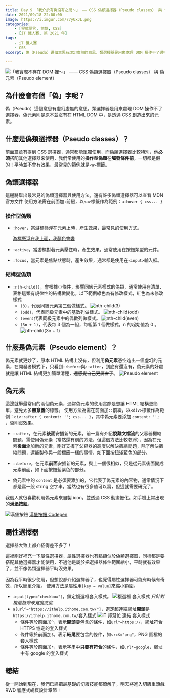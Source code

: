 ```yaml
---
title: Day.9 「我介於有與沒有之間～」 —— CSS 偽類選擇器（Pseudo classes） 與 偽元素（Pseudo element）
date: 2021/09/18 22:00:00
image: https://i.imgur.com/77yUxJL.png
categories:
    - [程式語言, 前端, CSS]
    - [iT 鐵人賽, 第 2021 年]
tags: 
    - iT 鐵人賽
    - CSS
excerpt: 偽（Pseudo）這個意思有虛幻虛無的意思，類選擇器是用來處理 DOM 操作不了選擇器，偽元素則是原本並沒有在 HTML DOM 中，是透過 CSS 創造出來的元素。

---
```


![「我實際不存在 DOM 裡～」 —— CSS 偽類選擇器（Pseudo classes） 與 偽元素（Pseudo element）](https://i.imgur.com/77yUxJL.png)

## 為什麼會有個「偽」字呢？

偽（Pseudo）這個意思有虛幻虛無的意思，類選擇器是用來處理 DOM 操作不了選擇器，偽元素則是原本並沒有在 HTML DOM 中，是透過 CSS 創造出來的元素。

## 什麼是偽類選擇器（Pseudo classes）？ 
前面篇章有提到 CSS 選擇器，通常都能單獨使用，而偽類選擇器比較特別，他**必須**搭配其他選擇器來使用，我們常使用的**操作型偽類**在**觸發條件前**，一切都是假的！平時並不會有效果，最常見的範例就是`<a>`標籤。

## 偽類選擇器

這邊將舉出最常見的偽類選擇器與使用方法，還有許多偽類選擇器可以查看 MDN 官方文件
使用方法需在前面加`:`前綴，以`<a>`標籤作為範例：`a:hover { css... }`

### 操作型偽類

- `:hover`，當游標懸浮在元素上時，產生效果，最常見的使用方式。

  [游標懸浮在我上面，我顏色會變](#)

- `:active`，當游標對著元素壓住時，產生效果，通常使用在按鈕類型的元件。

- `:focus`，當元素是焦點狀態時，產生效果，通常都是使用在`<input>`輸入框。

### 結構型偽類

- `:nth-child()`，會根據`()`條件，影響同級元素樣式的偽類，通常使用在清單、表格這類有規律性的結構做變化。以下範例綠色為有修改樣式，紅色為未修改樣式
  - `(3)`，代表同級元素第三個做樣式。
    ![nth-child(3)](https://i.imgur.com/zkIOMsO.png)
  - `(odd)`，代表同級元素中的基數列做樣式。
    ![nth-child(odd)](https://i.imgur.com/PtKlC8P.png)
  - `(even)`代表同級元素中的偶數列做樣式。
    ![nth-child(even)](https://i.imgur.com/dkmyI1M.png)
  - `(3n + 1)`，代表每 3 個為一組，每組第 1 個做樣式，n 的起始值為 0 。
    ![nth-child(3n + 1)](https://i.imgur.com/0vgYHxd.png)

## 什麼是偽元素（Pseudo element）？ 
偽元素就更妙了，原本 HTML 結構上沒有，但利用**偽元素**憑空造出一個虛幻的元素，在開發者模式下，只看到`::before`與`::after`，到底有還沒有，偽元素的好處就是讓 HTML 結構更加簡單清楚，~~還感覺自己更厲害了~~。
![Pseudo element](https://i.imgur.com/fE4Aiv1.png)

## 偽元素

這邊就舉最常用的兩個偽元素，通常偽元素的使用實際是想讓 HTML 結構更簡單，避免太多**無意義**的標籤。
使用方法為需在前面加`::`前綴，以`<div>`標籤作為範例：`div::after { content: ''; css... }`，其中偽元素要添加 `content: '';` ，否則沒效果。

- `::after`，在元素**後面**安插新的元素，前一篇有介紹**脫離文檔流**的父容器攤縮問題，需使用偽元素（當然還有別的方法，但這個方法比較乾淨），因為在元素**後面**添加新的元素，剛好支撐了父容器的高度以解決攤縮問題，除了解決攤縮問題，還能製作與一般標籤一樣的事情，如下面按鈕淺藍色的部分。

- `::before`，在元素**前面**安插新的元素，與上一個很相似，只是從元素後面變成元素前面，如下面按鈕藍紫色的部分。

- 偽元素中的 `content` 是必須要添加的，它代表了偽元素的內容物，通常情況下都是寫一般 string 空字串，當然也有很多值可以寫，但這就需要研究了。

我個人就很喜歡利用偽元素來自製 icon，並透過 CSS 動畫優化。如手機上常出現的**漢堡按鈕**。

![漢堡按鈕](https://i.imgur.com/bTRSASr.png)
[漢堡按鈕 Codepen](https://codepen.io/vsfvjiuv-the-typescripter/pen/rNwpLQo?editors=1100)

## 屬性選擇器

選擇器大致上都介紹得差不多了！

這裡剛好補充一下屬性選擇器，屬性選擇器也有點類似於偽類選擇器，同樣都是要搭配其他選擇器才能使用，不過他是屬於把選擇器條件範圍縮小，平時就有效果了，並不像偽類選擇器平時沒效果。

因為我平時很少使用，但想說都介紹選擇器了，也覺得屬性選擇器可能有時候有奇效，所以簡單介紹。
使用方法是屬性用`[key = value]`來縮小範圍。

- `input[type="checkbox"]`，鎖定複選框套入樣式。
![複選框 套入樣式](https://i.imgur.com/zJ8pOOb.png)
*只針對複選框修改寬度高度*
- `a[url^="https://ithelp.ithome.com.tw/"]`，選定超連結網址**開頭**是`https://ithelp.ithome.com.tw/`套入樣式
  ![iT 邦幫忙 連結 套入樣式](https://i.imgur.com/TavcrpT.png)
  - 條件等於前面加`^`，表示**開頭**要包含的條件，如`url^=https://`，網址符合 HTTPS 協定的套入樣式
  - 條件等於前面加`$`，表示**結尾**要包含的條件，如`src$="png"`，PNG 圖檔的套入樣式
  - 條件等於前面加`*`，表示字串中**只要有符合**的條件，如`url*=google`，網址中有 google 的套入樣式

## 總結

從一開始到現在，我們已經把最基礎的切版技能都瞭解了，明天將進入切版重頭戲 RWD 響應式網頁設計章節！
